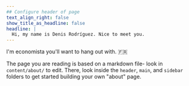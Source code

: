 ```yaml
---
## Configure header of page
text_align_right: false
show_title_as_headline: false
headline: |
  Hi, my name is Denis Rodríguez. Nice to meet you.
---
```


<!-- this is a subheadline -->
I'm economista  you'll want to hang out with. :fr: 

The page you are reading is based on a markdown file- look in `content/about/` to edit. There, look inside the `header`, `main`, and `sidebar` folders to get started building your own "about" page.